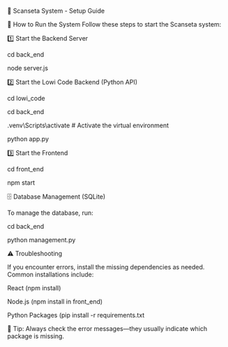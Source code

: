 🚀 Scanseta System - Setup Guide

📌 How to Run the System
Follow these steps to start the Scanseta system:

1️⃣ Start the Backend Server

cd back_end

node server.js


2️⃣ Start the Lowi Code Backend (Python API)

cd lowi_code

cd back_end

.venv\Scripts\activate  # Activate the virtual environment

python app.py


3️⃣ Start the Frontend

cd front_end

npm start


🗄️ Database Management (SQLite)

To manage the database, run:

cd back_end

python management.py


⚠️ Troubleshooting

If you encounter errors, install the missing dependencies as needed. Common installations include:


React (npm install)

Node.js (npm install in front_end)

Python Packages (pip install -r requirements.txt


📌 Tip: Always check the error messages—they usually indicate which package is missing.

